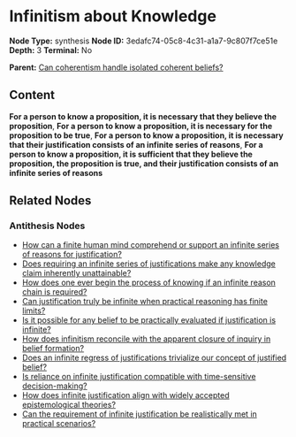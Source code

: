 # Infinitism about Knowledge

**Node Type:** synthesis
**Node ID:** 3edafc74-05c8-4c31-a1a7-9c807f7ce51e
**Depth:** 3
**Terminal:** No

**Parent:** [Can coherentism handle isolated coherent beliefs?](can-coherentism-handle-isolated-coherent-beliefs-antithesis-c875549e-0912-4a08-af65-cf30f6b34972.md)

## Content

**For a person to know a proposition, it is necessary that they believe the proposition**, **For a person to know a proposition, it is necessary for the proposition to be true**, **For a person to know a proposition, it is necessary that their justification consists of an infinite series of reasons**, **For a person to know a proposition, it is sufficient that they believe the proposition, the proposition is true, and their justification consists of an infinite series of reasons**

## Related Nodes

### Antithesis Nodes

- [How can a finite human mind comprehend or support an infinite series of reasons for justification?](how-can-a-finite-human-mind-comprehend-or-support-an-infinite-series-of-reasons-for-justification-antithesis-21235a95-fbc2-4734-810a-bde2c821bc66.md)
- [Does requiring an infinite series of justifications make any knowledge claim inherently unattainable?](does-requiring-an-infinite-series-of-justifications-make-any-knowledge-claim-inherently-unattainable-antithesis-a295fb3a-fe8f-4f89-9c3e-cd73a57041c9.md)
- [How does one ever begin the process of knowing if an infinite reason chain is required?](how-does-one-ever-begin-the-process-of-knowing-if-an-infinite-reason-chain-is-required-antithesis-f11ae8c1-2351-4e61-8df8-81c65e908362.md)
- [Can justification truly be infinite when practical reasoning has finite limits?](can-justification-truly-be-infinite-when-practical-reasoning-has-finite-limits-antithesis-805ba1e7-56e6-4b7d-9332-14e7e2086d09.md)
- [Is it possible for any belief to be practically evaluated if justification is infinite?](is-it-possible-for-any-belief-to-be-practically-evaluated-if-justification-is-infinite-antithesis-39139fe0-e7ea-4d72-ba4f-94fa9ab0bf0e.md)
- [How does infinitism reconcile with the apparent closure of inquiry in belief formation?](how-does-infinitism-reconcile-with-the-apparent-closure-of-inquiry-in-belief-formation-antithesis-22ea8fb7-56bf-44c0-bae8-fdad730b9b63.md)
- [Does an infinite regress of justifications trivialize our concept of justified belief?](does-an-infinite-regress-of-justifications-trivialize-our-concept-of-justified-belief-antithesis-8a8a01cc-1cd5-4f77-82b6-474dbcfa395a.md)
- [Is reliance on infinite justification compatible with time-sensitive decision-making?](is-reliance-on-infinite-justification-compatible-with-time-sensitive-decision-making-antithesis-89eaeb81-6c85-4f4b-9510-060d18309bee.md)
- [How does infinite justification align with widely accepted epistemological theories?](how-does-infinite-justification-align-with-widely-accepted-epistemological-theories-antithesis-20e1f412-0433-4e7c-bc07-1d4443bf4c38.md)
- [Can the requirement of infinite justification be realistically met in practical scenarios?](can-the-requirement-of-infinite-justification-be-realistically-met-in-practical-scenarios-antithesis-0aca4199-adcf-497c-9b80-bd042cd6a331.md)
